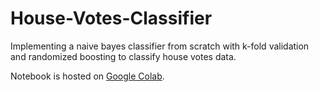 # House-Votes-Classifier
Implementing a naive bayes classifier from scratch with k-fold validation and randomized boosting to classify house votes data.

Notebook is hosted on [Google Colab](https://colab.research.google.com/drive/18menGSLI9sUdWtlTLL3XoQUPSeOxelou).
